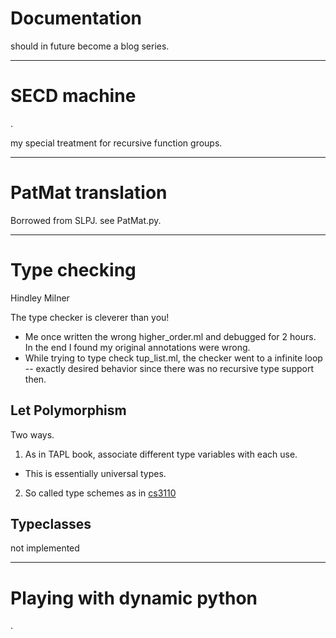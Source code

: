 # Documentation
should in future become a blog series.

------------------------------------------------------------------------------
# SECD machine
.

my special treatment for recursive function groups.

------------------------------------------------------------------------------
# PatMat translation
Borrowed from SLPJ. see PatMat.py.

------------------------------------------------------------------------------
# Type checking
Hindley Milner

The type checker is cleverer than you!
* Me once written the wrong higher_order.ml and debugged for 2 hours. In the end I found my original annotations were wrong.
* While trying to type check tup_list.ml, the checker went to a infinite loop -- exactly desired behavior since there was no recursive type support then.

## Let Polymorphism
Two ways.
1. As in TAPL book, associate different type variables with each use.
  - This is essentially universal types.
2. So called type schemes as in [cs3110](https://www.cs.cornell.edu/courses/cs3110/2020fa/textbook/interp/letpoly.html)


## Typeclasses
not implemented

------------------------------------------------------------------------------
# Playing with dynamic python
.

